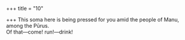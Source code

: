 +++
title = "10"

+++
This soma here is being pressed for you amid the people of Manu,  among the Pūrus.  
Of that—come! run!—drink!  